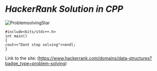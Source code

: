  # _HackerRank Solution in CPP_
 
![ProblemsolvingStar](https://user-images.githubusercontent.com/61419184/127466024-b9f1928b-a340-4d26-b7ed-930d84ef66c1.PNG) 
 
 ~~~
 #include<bits/stdc++.h>
 int main()
 {
 cout<<"Dont stop solving"<<endl;
 }
~~~

Link to the site: (https://www.hackerrank.com/domains/data-structures?badge_type=problem-solving)
